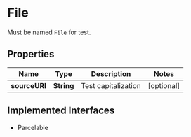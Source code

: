 

# File

Must be named `File` for test.
## Properties

Name | Type | Description | Notes
------------ | ------------- | ------------- | -------------
**sourceURI** | **String** | Test capitalization |  [optional]


## Implemented Interfaces

* Parcelable



